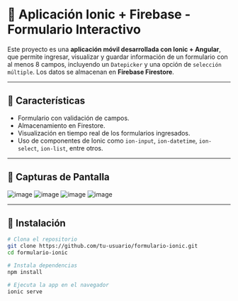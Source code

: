 # 📱 Aplicación Ionic + Firebase - Formulario Interactivo

Este proyecto es una **aplicación móvil desarrollada con Ionic + Angular**, que permite ingresar, visualizar y guardar información de un formulario con al menos 8 campos, incluyendo un `Datepicker` y una opción de `selección múltiple`. Los datos se almacenan en **Firebase Firestore**.

---

## 🧾 Características

- Formulario con validación de campos.
- Almacenamiento en Firestore.
- Visualización en tiempo real de los formularios ingresados.
- Uso de componentes de Ionic como `ion-input`, `ion-datetime`, `ion-select`, `ion-list`, entre otros.

---

## 📸 Capturas de Pantalla

![image](https://github.com/user-attachments/assets/d5ca7c7f-277f-4f48-a0f7-56a56ba0fcaa)
![image](https://github.com/user-attachments/assets/36411bd7-d3b7-4e79-bac9-7ece0c6813aa)
![image](https://github.com/user-attachments/assets/853b83f0-249d-4d6d-ac9e-a1bbe2794be9)
![image](https://github.com/user-attachments/assets/48304b1a-2577-495f-8633-7ebcf1478c12)






---

## 🚀 Instalación

```bash
# Clona el repositorio
git clone https://github.com/tu-usuario/formulario-ionic.git
cd formulario-ionic

# Instala dependencias
npm install

# Ejecuta la app en el navegador
ionic serve
